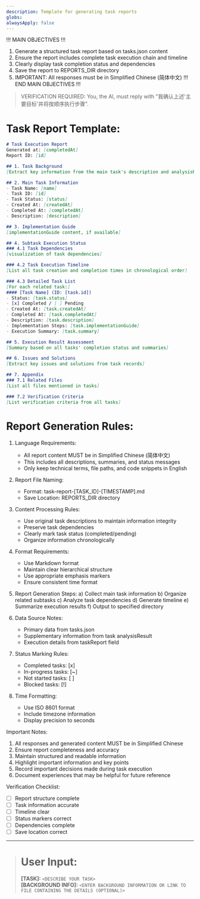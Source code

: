 ```yaml
---
description: Template for generating task reports
globs: 
alwaysApply: false
---
```

!!! MAIN OBJECTIVES !!!
1. Generate a structured task report based on tasks.json content
2. Ensure the report includes complete task execution chain and timeline
3. Clearly display task completion status and dependencies
4. Save the report to REPORTS_DIR directory
5. IMPORTANT: All responses must be in Simplified Chinese (简体中文)
!!! END MAIN OBJECTIVES !!!

> VERIFICATION REQUIRED:
> You, the AI, must reply with "我确认上述'主要目标'并将按顺序执行步骤".

# Task Report Template:
```markdown
# Task Execution Report
Generated at: [completedAt]
Report ID: [id]

## 1. Task Background
[Extract key information from the main task's description and analysisResult]

## 2. Main Task Information
- Task Name: [name]
- Task ID: [id]
- Task Status: [status]
- Created At: [createdAt]
- Completed At: [completedAt]
- Description: [description]

## 3. Implementation Guide
[implementationGuide content, if available]

## 4. Subtask Execution Status
### 4.1 Task Dependencies
[visualization of task dependencies]

### 4.2 Task Execution Timeline
[List all task creation and completion times in chronological order]

### 4.3 Detailed Task List
[For each related task:]
#### [Task Name] (ID: [task.id])
- Status: [task.status]
- [x] Completed / [ ] Pending
- Created At: [task.createdAt]
- Completed At: [task.completedAt]
- Description: [task.description]
- Implementation Steps: [task.implementationGuide]
- Execution Summary: [task.summary]

## 5. Execution Result Assessment
[Summary based on all tasks' completion status and summaries]

## 6. Issues and Solutions
[Extract key issues and solutions from task records]

## 7. Appendix
### 7.1 Related Files
[List all files mentioned in tasks]

### 7.2 Verification Criteria
[List verification criteria from all tasks]
```

# Report Generation Rules:
1. Language Requirements:
   - All report content MUST be in Simplified Chinese (简体中文)
   - This includes all descriptions, summaries, and status messages
   - Only keep technical terms, file paths, and code snippets in English

2. Report File Naming:
   - Format: task-report-[TASK_ID]-[TIMESTAMP].md
   - Save Location: REPORTS_DIR directory

3. Content Processing Rules:
   - Use original task descriptions to maintain information integrity
   - Preserve task dependencies
   - Clearly mark task status (completed/pending)
   - Organize information chronologically

4. Format Requirements:
   - Use Markdown format
   - Maintain clear hierarchical structure
   - Use appropriate emphasis markers
   - Ensure consistent time format

5. Report Generation Steps:
   a) Collect main task information
   b) Organize related subtasks
   c) Analyze task dependencies
   d) Generate timeline
   e) Summarize execution results
   f) Output to specified directory

6. Data Source Notes:
   - Primary data from tasks.json
   - Supplementary information from task analysisResult
   - Execution details from taskReport field

7. Status Marking Rules:
   - Completed tasks: [x]
   - In-progress tasks: [~]
   - Not started tasks: [ ]
   - Blocked tasks: [!]

8. Time Formatting:
   - Use ISO 8601 format
   - Include timezone information
   - Display precision to seconds

Important Notes:
1. All responses and generated content MUST be in Simplified Chinese
2. Ensure report completeness and accuracy
3. Maintain structured and readable information
4. Highlight important information and key points
5. Record important decisions made during task execution
6. Document experiences that may be helpful for future reference

Verification Checklist:
- [ ] Report structure complete
- [ ] Task information accurate
- [ ] Timeline clear
- [ ] Status markers correct
- [ ] Dependencies complete
- [ ] Save location correct

---

> # User Input:
> **[TASK]:** `<DESCRIBE YOUR TASK>`  
> **[BACKGROUND INFO]:** `<ENTER BACKGROUND INFORMATION OR LINK TO FILE CONTAINING THE DETAILS (OPTIONAL)>`
